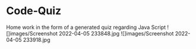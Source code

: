 # Code-Quiz
Home work in the form of a generated quiz regarding Java Script
![]images/Screenshot 2022-04-05 233848.jpg
![]images/Screenshot 2022-04-05 233918.jpg
